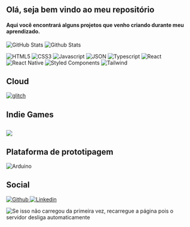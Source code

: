 ## Olá, seja bem vindo ao meu repositório
#### Aqui você encontrará alguns projetos que venho criando durante meu aprendizado.

![GitHub Stats](https://github-readme-stats.vercel.app/api?username=Alex5ander&show_icons=true&theme=dark)
![Github Stats](https://github-readme-stats.vercel.app/api/top-langs/?username=Alex5ander&show_icons=true&theme=dark&layout=compact)

<img alt="HTML5" title="HTML5" src="https://img.shields.io/badge/HTML5-E34F26?style=for-the-badge&logo=html5&logoColor=white" />
<img alt="CSS3" title="CSS3" src="https://img.shields.io/badge/CSS3-1572B6?style=for-the-badge&logo=css3&logoColor=white" />
<img alt="Javascript" title="Javascript" src="https://img.shields.io/badge/JavaScript-323330?style=for-the-badge&logo=javascript&logoColor=F7DF1E" />
<img alt="JSON" title="JSON" src="https://img.shields.io/badge/json-5E5C5C?style=for-the-badge&logo=json&logoColor=white" />
<img alt="Typescript" title="Typescript" src="https://img.shields.io/badge/TypeScript-007ACC?style=for-the-badge&logo=typescript&logoColor=white" />
<img src="https://img.shields.io/badge/React-20232A?style=for-the-badge&logo=react&logoColor=61DAFB" alt="React" title="React" />
<img src="https://img.shields.io/badge/React_Native-20232A?style=for-the-badge&logo=react&logoColor=61DAFB" alt="React Native" title="React Native" />
<img src="https://img.shields.io/badge/styled--components-DB7093?style=for-the-badge&logo=styled-components&logoColor=white" alt="Styled Components" title="Styled Components" />
<img src="https://img.shields.io/badge/Tailwind_CSS-38B2AC?style=for-the-badge&logo=tailwind-css&logoColor=white" alt="Tailwind" title="Tailwind" />

<h2>Cloud</h2>
<a href="https://glitch.com/@Alex5ander" title="glitch" >
    <img src="https://img.shields.io/badge/Glitch-2800ff?style=for-the-badge&logo=glitch&logoColor=white" alt="glitch" title="glitch" />
</a>

<h2>Indie Games<h2>
<a href="https://alex5ander.itch.io/" title="Indie Games">
    <img src="https://img.shields.io/badge/Itch.io-FA5C5C?style=for-the-badge&logo=itchdotio&logoColor=white" >
</a>

<h2>Plataforma de prototipagem</h2>
<img alt="Arduino" title="Arduino" src="https://img.shields.io/badge/-Arduino-00979D?style=for-the-badge&logo=Arduino&logoColor=white" />

<h2>Social</h2>
<a href="https://github.com/Alex5ander" title="Meu Github" >
    <img alt="Github" title="Github" src="https://img.shields.io/badge/GitHub-100000?style=for-the-badge&logo=github&logoColor=white" />
</a>
<a href="https://www.linkedin.com/in/alexsander-gutierrez-gon%C3%A7alves-aa2266163" title="Linkedin">
    <img alt="Linkedin" title="Linkedin" src="https://img.shields.io/badge/LinkedIn-0077B5?style=for-the-badge&logo=linkedin&logoColor=white" />
</a>
<p>
    <img title="Widget customizado feito utilizando express e mongodb" alt="Se isso não carregou da primeira vez, recarregue a página pois o servidor desliga automaticamente" src="https://github-profile-custom-widget.glitch.me/" />
</p>

